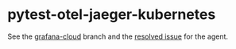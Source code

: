 # pytest-otel-jaeger-kubernetes

See the [grafana-cloud](https://github.com/giuliohome/pytest-otel-jaeger-kubernetes/tree/grafana-cloud) branch and the [resolved issue](https://github.com/grafana/agent/issues/1977#issuecomment-1202071423) for the agent.
